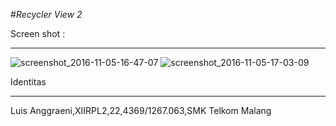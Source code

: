 #_Recycler View 2_

Screen shot :
***
![screenshot_2016-11-05-16-47-07](https://cloud.githubusercontent.com/assets/15699557/20029456/d6f871c8-a37e-11e6-9327-f8c665d51d8a.png)
![screenshot_2016-11-05-17-03-09](https://cloud.githubusercontent.com/assets/15699557/20029458/d9c5a416-a37e-11e6-8ddc-9b5b9be05a09.png)

Identitas
***
Luis Anggraeni,XIIRPL2,22,4369/1267.063,SMK Telkom Malang
